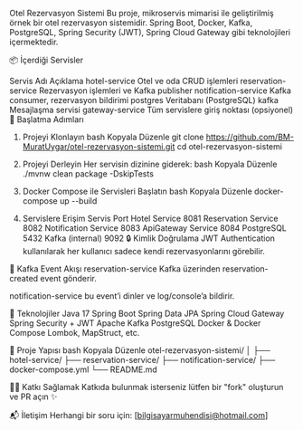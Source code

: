 Otel Rezervasyon Sistemi
Bu proje, mikroservis mimarisi ile geliştirilmiş örnek bir otel rezervasyon sistemidir. Spring Boot, Docker, Kafka, PostgreSQL, Spring Security (JWT), Spring Cloud Gateway gibi teknolojileri içermektedir.

📦 İçerdiği Servisler

Servis Adı	Açıklama
hotel-service	Otel ve oda CRUD işlemleri
reservation-service	Rezervasyon işlemleri ve Kafka publisher
notification-service	Kafka consumer, rezervasyon bildirimi
postgres	Veritabanı (PostgreSQL)
kafka	Mesajlaşma servisi
gateway-service	Tüm servislere giriş noktası (opsiyonel)
🚀 Başlatma Adımları

1. Projeyi Klonlayın
bash
Kopyala
Düzenle
git clone https://github.com/BM-MuratUygar/otel-rezervasyon-sistemi.git
cd otel-rezervasyon-sistemi

2. Projeyi Derleyin
Her servisin dizinine giderek:
bash
Kopyala
Düzenle
./mvnw clean package -DskipTests

3. Docker Compose ile Servisleri Başlatın
bash
Kopyala
Düzenle
docker-compose up --build

4. Servislere Erişim
Servis	Port
Hotel Service	8081
Reservation Service	8082
Notification Service	8083
ApiGateway Service	8084
PostgreSQL	5432
Kafka (internal)	9092
🔒 Kimlik Doğrulama
JWT Authentication kullanılarak her kullanıcı sadece kendi rezervasyonlarını görebilir.

📡 Kafka Event Akışı
reservation-service Kafka üzerinden reservation-created event gönderir.

notification-service bu event’i dinler ve log/console’a bildirir.

🧱 Teknolojiler
Java 17
Spring Boot
Spring Data JPA
Spring Cloud Gateway
Spring Security + JWT
Apache Kafka
PostgreSQL
Docker & Docker Compose
Lombok, MapStruct, etc.

📂 Proje Yapısı
bash
Kopyala
Düzenle
otel-rezervasyon-sistemi/
│
├── hotel-service/
├── reservation-service/
├── notification-service/
├── docker-compose.yml
└── README.md

👨‍💻 Katkı Sağlamak
Katkıda bulunmak isterseniz lütfen bir "fork" oluşturun ve PR açın ✨

📬 İletişim
Herhangi bir soru için: [bilgisayarmuhendisi@hotmail.com]
